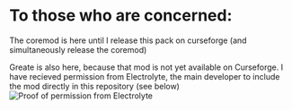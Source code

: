 # To those who are concerned:

The coremod is here until I release this pack on curseforge (and simultaneously release the coremod)

Greate is also here, because that mod is not yet available on Curseforge. I have recieved permission from Electrolyte, the main developer to include the mod directly in this repository (see below)
![Proof of permission from Electrolyte](https://i.imgur.com/1bbYnxB.png)